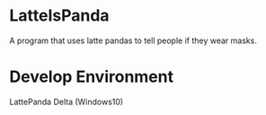 # LatteIsPanda
A program that uses latte pandas to tell people if they wear masks.

# Develop Environment
LattePanda Delta (Windows10)   
